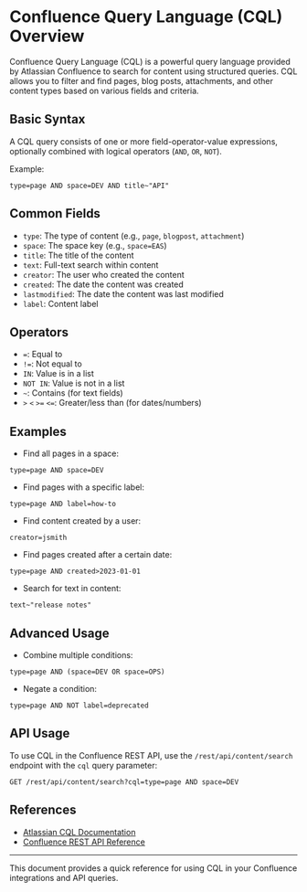 # Confluence Query Language (CQL) Overview

Confluence Query Language (CQL) is a powerful query language provided by Atlassian Confluence to search for content using structured queries. CQL allows you to filter and find pages, blog posts, attachments, and other content types based on various fields and criteria.

## Basic Syntax
A CQL query consists of one or more field-operator-value expressions, optionally combined with logical operators (`AND`, `OR`, `NOT`).

Example:
```
type=page AND space=DEV AND title~"API"
```

## Common Fields
- `type`: The type of content (e.g., `page`, `blogpost`, `attachment`)
- `space`: The space key (e.g., `space=EAS`)
- `title`: The title of the content
- `text`: Full-text search within content
- `creator`: The user who created the content
- `created`: The date the content was created
- `lastmodified`: The date the content was last modified
- `label`: Content label

## Operators
- `=`: Equal to
- `!=`: Not equal to
- `IN`: Value is in a list
- `NOT IN`: Value is not in a list
- `~`: Contains (for text fields)
- `>` `<` `>=` `<=`: Greater/less than (for dates/numbers)

## Examples
- Find all pages in a space:
```
type=page AND space=DEV
```
- Find pages with a specific label:
```
type=page AND label=how-to
```
- Find content created by a user:
```
creator=jsmith
```
- Find pages created after a certain date:
```
type=page AND created>2023-01-01
```
- Search for text in content:
```
text~"release notes"
```

## Advanced Usage
- Combine multiple conditions:
```
type=page AND (space=DEV OR space=OPS)
```
- Negate a condition:
```
type=page AND NOT label=deprecated
```

## API Usage
To use CQL in the Confluence REST API, use the `/rest/api/content/search` endpoint with the `cql` query parameter:
```
GET /rest/api/content/search?cql=type=page AND space=DEV
```

## References
- [Atlassian CQL Documentation](https://developer.atlassian.com/cloud/confluence/advanced-searching-using-cql/)
- [Confluence REST API Reference](https://developer.atlassian.com/cloud/confluence/rest/api-group-search/#api-wiki-rest-api-search-get)

---

This document provides a quick reference for using CQL in your Confluence integrations and API queries.
